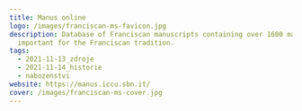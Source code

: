 ```yaml
---
title: Manus online
logo: /images/franciscan-ms-favicon.jpg
description: Database of Franciscan manuscripts containing over 1600 manuscripts
  important for the Franciscan tradition.
tags:
  - 2021-11-13_zdroje
  - 2021-11-14_historie
  - nabozenstvi
website: https://manus.iccu.sbn.it/
cover: /images/franciscan-ms-cover.jpg
---
```

